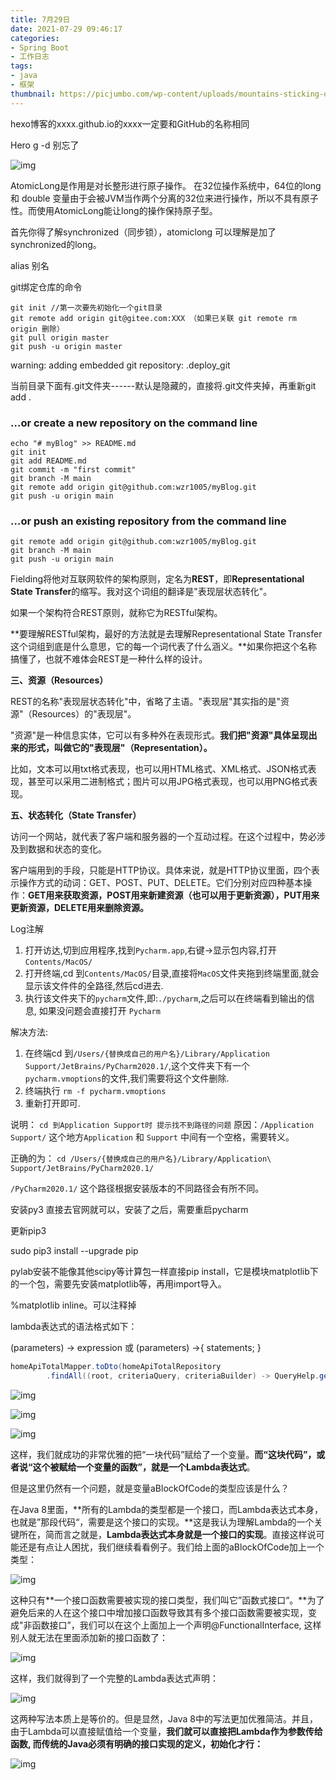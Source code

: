 ```yaml
---
title: 7月29日
date: 2021-07-29 09:46:17
categories: 
- Spring Boot
- 工作日志
tags:
- java
- 框架
thumbnail: https://picjumbo.com/wp-content/uploads/mountains-sticking-out-of-inverse-in-a-beautiful-sunrise-light-2210x1243.jpg
---
```


hexo博客的xxxx.github.io的xxxx一定要和GitHub的名称相同

Hero g -d 别忘了

![img](https://gimg2.baidu.com/image_search/src=http%3A%2F%2Fimage.biaobaiju.com%2Fuploads%2F20181007%2F18%2F1538909694-MvtUgmBJzc.jpg&refer=http%3A%2F%2Fimage.biaobaiju.com&app=2002&size=f9999,10000&q=a80&n=0&g=0n&fmt=jpeg?sec=1630144395&t=0eaa79ed341dcf9aed41582917edb3fe)

AtomicLong是作用是对长整形进行原子操作。
在32位操作系统中，64位的long 和 double 变量由于会被JVM当作两个分离的32位来进行操作，所以不具有原子性。而使用AtomicLong能让long的操作保持原子型。

首先你得了解synchronized（同步锁），atomiclong 可以理解是加了synchronized的long。

alias 别名

git绑定仓库的命令



```shell
git init //第一次要先初始化一个git目录
git remote add origin git@gitee.com:XXX （如果已关联 git remote rm origin 删除）
git pull origin master
git push -u origin master
```



warning: adding embedded git repository: .deploy_git

当前目录下面有.git文件夹------默认是隐藏的，直接将.git文件夹掉，再重新git add .



### …or create a new repository on the command line



```
echo "# myBlog" >> README.md
git init
git add README.md
git commit -m "first commit"
git branch -M main
git remote add origin git@github.com:wzr1005/myBlog.git
git push -u origin main
```

### …or push an existing repository from the command line



```
git remote add origin git@github.com:wzr1005/myBlog.git
git branch -M main
git push -u origin main
```



Fielding将他对互联网软件的架构原则，定名为**REST**，即**Representational State Transfer**的缩写。我对这个词组的翻译是"表现层状态转化"。

如果一个架构符合REST原则，就称它为RESTful架构。

**要理解RESTful架构，最好的方法就是去理解Representational State Transfer这个词组到底是什么意思，它的每一个词代表了什么涵义。**如果你把这个名称搞懂了，也就不难体会REST是一种什么样的设计。

**三、资源（Resources）**

REST的名称"表现层状态转化"中，省略了主语。"表现层"其实指的是"资源"（Resources）的"表现层"。

"资源"是一种信息实体，它可以有多种外在表现形式。**我们把"资源"具体呈现出来的形式，叫做它的"表现层"（Representation）。**

比如，文本可以用txt格式表现，也可以用HTML格式、XML格式、JSON格式表现，甚至可以采用二进制格式；图片可以用JPG格式表现，也可以用PNG格式表现。

**五、状态转化（State Transfer）**

访问一个网站，就代表了客户端和服务器的一个互动过程。在这个过程中，势必涉及到数据和状态的变化。

客户端用到的手段，只能是HTTP协议。具体来说，就是HTTP协议里面，四个表示操作方式的动词：GET、POST、PUT、DELETE。它们分别对应四种基本操作：**GET用来获取资源，POST用来新建资源（也可以用于更新资源），PUT用来更新资源，DELETE用来删除资源。**



Log注解



1. 打开访达,切到应用程序,找到`Pycharm.app`,右键->显示包内容,打开`Contents/MacOS/`
2. 打开终端,cd 到`Contents/MacOS/`目录,直接将`MacOS`文件夹拖到终端里面,就会显示该文件件的全路径,然后cd进去.
3. 执行该文件夹下的`pycharm`文件,即:`./pycharm`,之后可以在终端看到输出的信息, 如果没问题会直接打开 `Pycharm`

解决方法:

1. 在终端cd 到`/Users/{替换成自己的用户名}/Library/Application Support/JetBrains/PyCharm2020.1/`,这个文件夹下有一个`pycharm.vmoptions`的文件,我们需要将这个文件删除.
2. 终端执行 `rm -f pycharm.vmoptions`
3. 重新打开即可.

说明：
 `cd 到Application Support时 提示找不到路径的问题`
 原因：`/Application Support/` 这个地方`Application` 和 `Support` 中间有一个空格，需要转义。

正确的为：
 `cd /Users/{替换成自己的用户名}/Library/Application\ Support/JetBrains/PyCharm2020.1/`

`/PyCharm2020.1/` 这个路径根据安装版本的不同路径会有所不同。



安装py3 直接去官网就可以，安装了之后，需要重启pycharm

更新pip3

sudo pip3 install --upgrade pip

pylab安装不能像其他scipy等计算包一样直接pip install，它是模块matplotlib下的一个包，需要先安装matplotlib等，再用import导入。

%matplotlib inline。可以注释掉

lambda表达式的语法格式如下：

(parameters) -> expression 或 (parameters) ->{ statements; }

```Java
homeApiTotalMapper.toDto(homeApiTotalRepository
        .findAll((root, criteriaQuery, criteriaBuilder) -> QueryHelp.getPredicate(root, criteria, criteriaBuilder)));
```



![img](https://imgconvert.csdnimg.cn/aHR0cHM6Ly9waWMyLnpoaW1nLmNvbS84MC92Mi0xY2M4N2U4MmZiYTA4NzJjMmNhZTNmZWUwOGU4ZmU0MV9oZC5qcGc)

![img](https://imgconvert.csdnimg.cn/aHR0cHM6Ly9waWMzLnpoaW1nLmNvbS84MC92Mi0xNDVhNTU2ZDg2ODA2YzMxNjMzOTFhMTM0MjhlM2YwM19oZC5qcGc)





![img](https://imgconvert.csdnimg.cn/aHR0cHM6Ly9waWMzLnpoaW1nLmNvbS84MC92Mi1hNzEyNzUzYjQyOTcyZTA5NGE1NDhhZTAyZmE4Mjk4N19oZC5qcGc)

这样，我们就成功的非常优雅的把“一块代码”赋给了一个变量。**而“这块代码”，或者说“这个被赋给一个变量的函数”，就是一个Lambda表达式**。

但是这里仍然有一个问题，就是变量aBlockOfCode的类型应该是什么？

在Java 8里面，**所有的Lambda的类型都是一个接口，而Lambda表达式本身，也就是”那段代码“，需要是这个接口的实现。**这是我认为理解Lambda的一个关键所在，简而言之就是，**Lambda表达式本身就是一个接口的实现**。直接这样说可能还是有点让人困扰，我们继续看看例子。我们给上面的aBlockOfCode加上一个类型：

![img](https://imgconvert.csdnimg.cn/aHR0cHM6Ly9waWM0LnpoaW1nLmNvbS84MC92Mi01NWRlNjYwNjBiNGNiNzAxOTNkZGM3ZmVhMjAxYjI1N19oZC5qcGc)

这种只有**一个接口函数需要被实现的接口类型，我们叫它”函数式接口“。**为了避免后来的人在这个接口中增加接口函数导致其有多个接口函数需要被实现，变成"非函数接口”，我们可以在这个上面加上一个声明@FunctionalInterface, 这样别人就无法在里面添加新的接口函数了：

![img](https://imgconvert.csdnimg.cn/aHR0cHM6Ly9waWM0LnpoaW1nLmNvbS84MC92Mi0yYzU3ZTc0MTFkZTIyN2QxZWIwOWMzMjdkMDFmYjc2Nl9oZC5qcGc)

这样，我们就得到了一个完整的Lambda表达式声明：

![img](https://imgconvert.csdnimg.cn/aHR0cHM6Ly9waWM0LnpoaW1nLmNvbS84MC92Mi0wMmVlZGM1MjhmY2VlMTE1ZjVlZDBiN2IwNDU4NDZkN19oZC5qcGc)



这两种写法本质上是等价的。但是显然，Java 8中的写法更加优雅简洁。并且，由于Lambda可以直接赋值给一个变量，**我们就可以直接把Lambda作为参数传给函数, 而传统的Java必须有明确的接口实现的定义，初始化才行：**

![img](https://imgconvert.csdnimg.cn/aHR0cHM6Ly9waWMzLnpoaW1nLmNvbS84MC92Mi0yODYwNmY0MzI4MzA4YmFmN2Y3MGEzNmJkNjg5ZTVlYV9oZC5qcGc)

